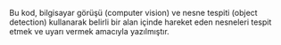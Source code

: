 Bu kod, bilgisayar görüşü (computer vision) ve nesne tespiti (object detection) kullanarak belirli bir alan içinde hareket eden nesneleri tespit etmek ve uyarı vermek amacıyla yazılmıştır.
